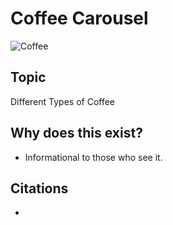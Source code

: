 # Coffee Carousel

![Coffee](https://www.quirkbooks.com/wp-content/uploads/2015/04/coffee20writing.gif) 

## Topic
Different Types of Coffee

## Why does this exist? 
- Informational to those who see it.

## Citations
- 

